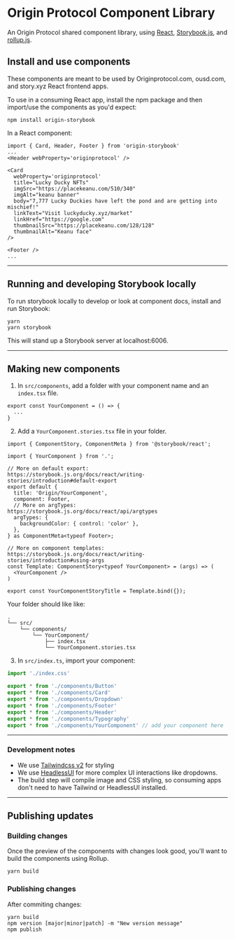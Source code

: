 # Origin Protocol Component Library
An Origin Protocol shared component library, using [React](https://reactjs.org/), [Storybook.js](https://storybook.js.org/), and [rollup.js](https://rollupjs.org/guide/en/).

## Install and use components
These components are meant to be used by Originprotocol.com, ousd.com, and story.xyz React frontend apps.

To use in a consuming React app, install the npm package and then import/use the components as you'd expect:
```shell
npm install origin-storybook
```

In a React component:
```tsx
import { Card, Header, Footer } from 'origin-storybook'
...
<Header webProperty='originprotocol' />

<Card 
  webProperty='originprotocol'
  title="Lucky Ducky NFTs"
  imgSrc="https://placekeanu.com/510/340"
  imgAlt="keanu banner"
  body="7,777 Lucky Duckies have left the pond and are getting into mischief!"
  linkText="Visit luckyducky.xyz/market"
  linkHref="https://google.com"
  thumbnailSrc="https://placekeanu.com/128/128"
  thumbnailAlt="Keanu face"
/>

<Footer />
...
```
---

## Running and developing Storybook locally
To run storybook locally to develop or look at component docs, install and run Storybook:
```shell
yarn
yarn storybook
```
This will stand up a Storybook server at localhost:6006.

---
## Making new components
1. In `src/components`, add a folder with your component name and an `index.tsx` file.
```tsx
export const YourComponent = () => {
  ...
}
```
2. Add a `YourComponent.stories.tsx` file in your folder.
```tsx
import { ComponentStory, ComponentMeta } from '@storybook/react';

import { YourComponent } from '.';

// More on default export: https://storybook.js.org/docs/react/writing-stories/introduction#default-export
export default {
  title: 'Origin/YourComponent',
  component: Footer,
  // More on argTypes: https://storybook.js.org/docs/react/api/argtypes
  argTypes: {
    backgroundColor: { control: 'color' },
  },
} as ComponentMeta<typeof Footer>;

// More on component templates: https://storybook.js.org/docs/react/writing-stories/introduction#using-args
const Template: ComponentStory<typeof YourComponent> = (args) => (
  <YourComponent />
)

export const YourComponentStoryTitle = Template.bind({});
```
Your folder should like like:
```
.
└── src/
    └── components/
        └── YourComponent/
            ├── index.tsx
            └── YourComponent.stories.tsx
```

3. In `src/index.ts`, import your component:
```ts
import './index.css'

export * from './components/Button'
export * from './components/Card'
export * from './components/Dropdown'
export * from './components/Footer'
export * from './components/Header'
export * from './components/Typography'
export * from './components/YourComponent' // add your component here
```

---

### Development notes
* We use [Tailwindcss v2](https://tailwindcss.com/blog/tailwindcss-v2) for styling
* We use [HeadlessUI](https://headlessui.com/) for more complex UI interactions like dropdowns. 
* The build step will compile image and CSS styling, so consuming apps don't need to have Tailwind or HeadlessUI installed.

---

## Publishing updates
### Building changes
Once the preview of the components with changes look good, you'll want to build the components using Rollup.
```shell
yarn build
```

### Publishing changes
After commiting changes:
```shell
yarn build
npm version [major|minor|patch] -m "New version message"
npm publish
```